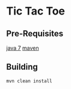 Tic Tac Toe
===========

Pre-Requisites
--------------
[java 7](http://www.oracle.com/technetwork/java/javase/downloads/jdk7-downloads-1880260.html)
[maven](http://maven.apache.org/)

Building
--------

```
mvn clean install
```
